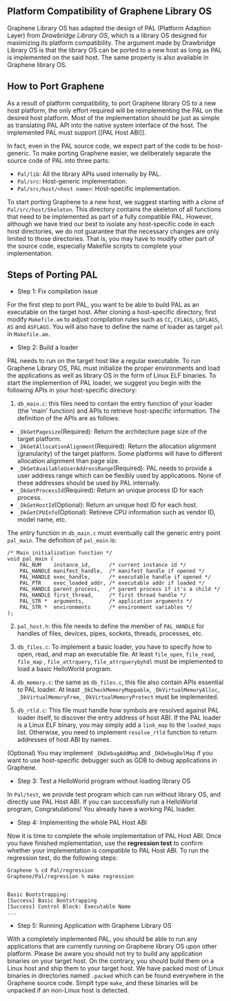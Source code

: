## Platform Compatibility of Graphene Library OS

Graphene Library OS has adapted the design of PAL (Platform Adaption Layer) from _Drawbridge Library
OS_, which is a library OS designed for maximizing its platform compatibility. The argument made by
Drawbridge Library OS is that the library OS can be ported to a new host as long as PAL is implemented
on the said host. The same property is also available in Graphene library OS.

## How to Port Graphene

As a result of platform compatibility, to port Graphene library OS to a new host platform, the only
effort required will be reimplementing the PAL on the desired host platform. Most of the implementation
should be just as simple as translating PAL API into the native system interface of the host. The
implemented PAL must support [[PAL Host ABI]].

In fact, even in the PAL source code, we expect part of the code to be host-generic. To make porting
Graphene easier, we deliberately separate the source code of PAL into three parts:

* `Pal/lib`: All the library APIs used internally by PAL.
* `Pal/src`: Host-generic implementation.
* `Pal/src/host/<host name>`: Host-specific implementation.

To start porting Graphene to a new host, we suggest starting with a clone of `Pal/src/host/Skeleton`.
This directory contains the skeleton of all functions that need to be implemented as part of a fully
compatible PAL. However, although we have tried our best to isolate any host-specific code in each
host directories, we do not guarantee that the necessary changes are only limited to those
directories. That is, you may have to modify other part of the source code, especially Makefile
scripts to complete your implementation.

## Steps of Porting PAL

* Step 1: Fix compilation issue

For the first step to port PAL, you want to be able to build PAL as an executable on the target
host. After cloning a host-specific directory, first modify `Makefile.am` to adjust compilation
rules such as `CC`, `CFLAGS`, `LDFLAGS`, `AS` and `ASFLAGS`. You will also have to define the name
of loader  as target `pal` in `Makefile.am.`

* Step 2: Build a loader

PAL needs to run on the target host like a regular executable. To run Graphene Library OS, PAL
must initialize the proper environments and load the applications as well as library OS in the form
of Linux ELF binaries. To start the implemention of PAL loader, we suggest you begin with the
following APIs in your host-specific directory:

1. `db_main.c`: this files need to contain the entry function of your loader (the 'main' function)
and APIs to retrieve host-specific information. The definition of the APIs are as follows:

+ `_DkGetPagesize`(Required): Return the architecture page size of the target platform.
+ `_DkGetAllocationAlignment`(Required): Return the allocation alignment (granularity) of the target
platform. Some platforms will have to different allocation alignment than page size.
+ `_DkGetAvailableUserAddressRange`(Required): PAL needs to provide a user address range which can
be flexibly used by applications. None of these addresses should be used by PAL internally.
+ `_DkGetProcessId`(Required): Return an unique process ID for each process.
+ `_DkGetHostId`(Optional): Return an unique host ID for each host.
+ `_DkGetCPUInfo`(Optional): Retireve CPU information such as vendor ID, model name, etc.

The entry function in `db_main.c` must eventually call the generic entry point `pal_main`.
The definition of `pal_main` is:

    /* Main initialization function */
    void pal_main (
        PAL_NUM    instance_id,      /* current instance id */
        PAL_HANDLE manifest_handle,  /* manifest handle if opened */
        PAL_HANDLE exec_handle,      /* executable handle if opened */
        PAL_PTR    exec_loaded_addr, /* executable addr if loaded */
        PAL_HANDLE parent_process,   /* parent process if it's a child */
        PAL_HANDLE first_thread,     /* first thread handle */
        PAL_STR *  arguments,        /* application arguments */
        PAL_STR *  environments      /* environment variables */
    );

2. `pal_host.h`: this file needs to define the member of `PAL_HANDLE` for handles of files, devices,
pipes, sockets, threads, processes, etc.

3. `db_files.c`: To implement a basic loader, you have to specify how to open, read, and map an
executable file. At least `file_open`, `file_read`, `file_map` , `file_attrquery`,
`file_attrquerybyhdl` must be implemented to load a basic HelloWorld program.

4. `db_memory.c`: the same as `db_files.c`, this file also contain APIs essential to PAL loader.
At least `_DkCheckMemoryMappable`, `_DkVirtualMemoryAlloc`, `_DkVirtualMemoryFree`,
`_DkVirtualMemoryProtect` must be implemented.

5. `db_rtld.c`: This file must handle how symbols are resolved against PAL loader itself, to
discover the entry address of host ABI. If the PAL loader is a Linux ELF binary, you may simply
add a `link_map` to the `loaded_maps` list. Otherwise, you need to implement `resolve_rtld`
function to return addresses of host ABI by names.

(Optional) You may implement `_DkDebugAddMap` and `_DkDebugDelMap` if you want to use host-specific
debugger such as GDB to debug applications in Graphene.

* Step 3: Test a HelloWorld program without loading library OS

In `Pal/test`, we provide test program which can run without library OS, and directly use PAL Host
ABI. If you can successfully run a HelloWorld program, Congratulations! You already have a working
PAL loader.

* Step 4: Implementing the whole PAL Host ABI

Now it is time to complete the whole implementation of PAL Host ABI. Once you have finished
mplementation, use the **regression test** to confirm whether your implementation is compatible
to PAL Host ABI. To run the regression test, do the following steps:

    Graphene % cd Pal/regression
    Graphene/Pal/regression % make regression


    Basic Bootstrapping:
    [Success] Basic Bootstrapping
    [Success] Control Block: Executable Name
    ...

* Step 5: Running Application with Graphene Library OS

With a completely implemented PAL, you should be able to run any applications that are currently
running on Graphene library OS upon other platform. Please be aware you should not try to build any
application binaries on your target host. On the contrary, you should build them on a Linux host
and ship them to your target host.
We have packed most of Linux binaries in directories named `.packed` which can be found everywhere
in the Graphene source code. Simplt type `make`, and these binaries will be unpacked if an
non-Linux host is detected.
